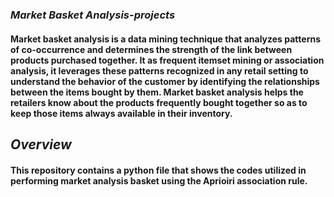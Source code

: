 ### ___Market Basket Analysis-projects___
#### Market basket analysis is a data mining technique that analyzes patterns of co-occurrence and determines the strength of the link between products purchased together. It as frequent itemset mining or association analysis, it leverages these patterns recognized in any retail setting to understand the behavior of the customer by identifying the relationships between the items bought by them. Market basket analysis helps the retailers know about the products frequently bought together so as to keep those items always available in their inventory.

## ___Overview___
#### This repository contains a python file that shows the codes utilized in performing market analysis basket using the Aprioiri association rule.
 
